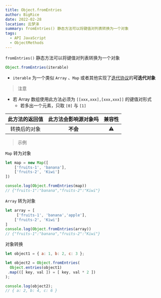 ```yaml
---
title: Object.fromEntries
author: BigRice
date: 2022-02-28
location: 云梦泽
summary: fromEntries() 静态方法可以将键值对列表转换为一个对象
tags:
  - API JavaScript
  - ObjectMethods
---
```


`fromEntries()` 静态方法可以将键值对列表转换为一个对象

 ```js
Object.fromEntries(iterable)
 ```

 - `iterable` 为一个类似 `Array` 、`Map` 或者其他实现了[迭代协议](https://developer.mozilla.org/en-US/docs/Web/JavaScript/Reference/Iteration_protocols#the_iterable_protocol)的**可迭代对象**

> 注意

 - 若 Array 数组使用此方法必须为 `[[xxx,xxx],[xxx,xxx]]` 的键值对形式
     - 若多出一个元素，只取 `[0]` 与 `[1]`

 | 此方法的返回值 | 此方法会影响源对象吗 | 兼容性 |
 | :------------: | :------------------: | :----: |
 |  转换后的对象  |       **不会**       |   ⚠    |



> 示例

`Map` 转为对象

```js
let map = new Map([
    ['fruits-1', 'banana'],
    ['fruits-2', 'Kiwi']
])

console.log(Object.fromEntries(map))
// {"fruits-1":"banana","fruits-2":"Kiwi"}

```

`Array` 转为对象

```js
let array = [
     ['fruits-1', 'banana','apple'],
    ['fruits-2', 'Kiwi']
]
console.log(Object.fromEntries(array))
// {"fruits-1":"banana","fruits-2":"Kiwi"}
```

对象转换

```js
let object1 = { a: 1, b: 2, c: 3 };

let object2 = Object.fromEntries(
  Object.entries(object1)
 .map(([ key, val ]) = [ key, val * 2 ])
);

console.log(object2);
// { a: 2, b: 4, c: 6 }
```

